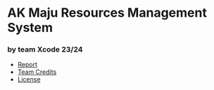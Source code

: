 # AK Maju Resources Management System

### by team Xcode 23/24

- [Report](https://github.com/zw-weng/xcode-akmms/blob/main/docs/Declaration%20Page_Xcode_WBL%20Project_SECP3723-01.pdf)
- [Team Credits](https://github.com/zw-weng/xcode-akmms/blob/main/docs/Report_Xcode_WBL%20Project_SECP3723-01.pdf)
- [License](#license)
